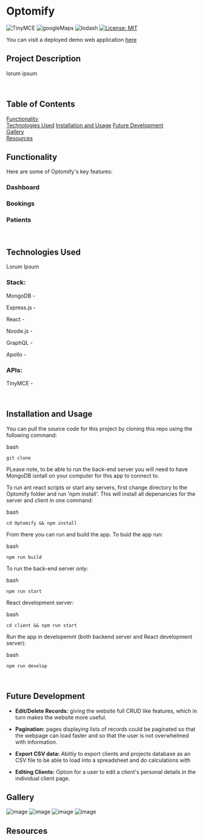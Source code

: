 # Optomify

![TinyMCE](https://img.shields.io/badge/API-TinyMCE-Blue)
![googleMaps](https://img.shields.io/badge/API-DomainAPI-Blue)
![lodash](https://img.shields.io/badge/node-lodash-orange)
[![License: MIT](https://img.shields.io/badge/License-MIT-yellow.svg)](https://opensource.org/licenses/MIT)

<!-- ## Deployed web address -->

You can visit a deployed demo web application [here](https://projecthub-crm.herokuapp.com/)
<br>

## Project Description

lorum ipsum

<br>

## Table of Contents

[Functionality](#Functionality)  
[Technologies Used](#Technologies) 
[Installation and Usage](#Installation) 
[Future Development](#Future)  
[Gallery](#Gallery)  
[Resources](#Resources)

<a name="Functionality"></a>

## Functionality
Here are some of Optomify's key features:

### Dashboard

### Bookings

### Patients

<br>

<a name="Technologies"></a>

## Technologies Used

Lorum Ipsum

### Stack:
MongoDB - 

Express.js -

React - 

Noode.js - 

GraphQL - 

Apollo - 

### APIs:

TinyMCE -

<br>

<a name="Installation"></a>

## Installation and Usage

You can pull the source code for this project by cloning this repo using the following command: 

bash 
```
git clone
```

PLease note, to be able to run the back-end server you will need to have MongoDB isntall on your computer for this app to connect to.  

To run ant react scripts or start any servers, first change directory to the Optomify folder and run 'npm install'. This will install all depenancies for the server and client in one command:

bash 
```
cd Optomify && npm install
```

From there you can run and build the app. To buid the app run:

bash
```
npm run build
```

To run the back-end server only:

bash
```
npm run start
```

React development server:

bash
```
cd client && npm run start
```

Run the app in developemnt (both backend server and React development server):

bash
```
npm run develop
```


<br>

<a name="Future"></a>

## Future Development

- <strong>Edit/Delete Records:</strong> giving the website full CRUD like features, which in turn makes the website more useful.

- <strong>Pagination:</strong> pages displaying lists of records could be paginated so that the webpage can load faster and so that the user is not overwhelmed with information.

- <strong>Export CSV data:</strong> Abitliy to export clients and projects database as an CSV file to be able to load into a spreadsheet and do calculations with
  <br>

- <strong>Editing Clients:</strong> Option for a user to edit a client's personal details in the individual client page.
  <br>

<a name="Gallery"></a>

## Gallery

![image](https://github.com/wilgru/)
![image](https://github.com/wilgru/)
![image](https://github.com/wilgru/)
![image](https://github.com/wilgru/)
<br>

<a name="Resources"></a>

## Resources



